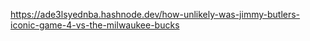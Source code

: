 https://ade3lsyednba.hashnode.dev/how-unlikely-was-jimmy-butlers-iconic-game-4-vs-the-milwaukee-bucks
